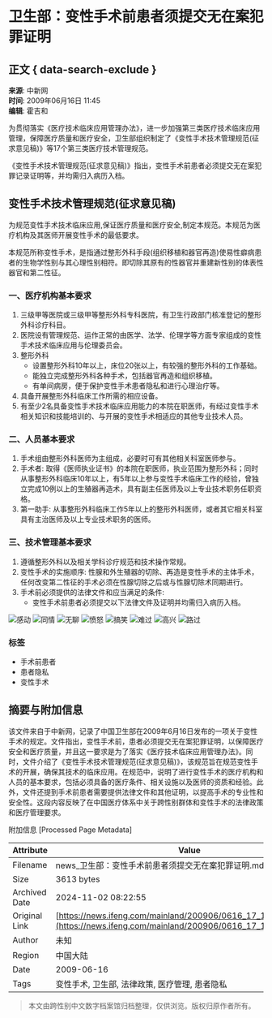 # 卫生部：变性手术前患者须提交无在案犯罪证明

## 正文 { data-search-exclude }


**来源**: 中新网  
**时间**: 2009年06月16日 11:45  
**编辑**: 霍吉和  

为贯彻落实《医疗技术临床应用管理办法》，进一步加强第三类医疗技术临床应用管理，保障医疗质量和医疗安全，卫生部组织制定了《变性手术技术管理规范(征求意见稿)》等17个第三类医疗技术管理规范。

《变性手术技术管理规范(征求意见稿)》指出，变性手术前患者必须提交无在案犯罪记录证明等，并均需归入病历入档。

## 变性手术技术管理规范(征求意见稿)

为规范变性手术技术临床应用,保证医疗质量和医疗安全,制定本规范。本规范为医疗机构及其医师开展变性手术的最低要求。

本规范所称变性手术，是指通过整形外科手段(组织移植和器官再造)使易性癖病患者的生物学性别与其心理性别相符。即切除其原有的性器官并重建新性别的体表性器官和第二性征。

### 一、医疗机构基本要求

1. 三级甲等医院或三级甲等整形外科专科医院，有卫生行政部门核准登记的整形外科诊疗科目。
2. 医院设有管理规范、运作正常的由医学、法学、伦理学等方面专家组成的变性手术技术临床应用与伦理委员会。
3. 整形外科
   - 设置整形外科10年以上，床位20张以上，有较强的整形外科的工作基础。
   - 能独立完成整形外科各种手术，包括器官再造和组织移植。
   - 有单间病房，便于保护变性手术患者隐私和进行心理治疗等。
4. 具备开展整形外科临床工作所需的相应设备。
5. 有至少2名具备变性手术技术临床应用能力的本院在职医师，有经过变性手术相关知识和技能培训的、与开展的变性手术相适应的其他专业技术人员。

### 二、人员基本要求

1. 手术组由整形外科医师为主组成，必要时可有其他相关科室医师参与。
2. 手术者: 取得《医师执业证书》的本院在职医师，执业范围为整形外科；同时从事整形外科临床10年以上，有5年以上参与变性手术临床工作的经验，曾独立完成10例以上的生殖器再造术，具有副主任医师及以上专业技术职务任职资格。
3. 第一助手: 从事整形外科临床工作5年以上的整形外科医师，或者其它相关科室具有主治医师及以上专业技术职务的医师。

### 三、技术管理基本要求

1. 遵循整形外科以及相关学科诊疗规范和技术操作常规。
2. 变性手术的实施顺序: 性腺和外生殖器的切除、再造是变性手术的主体手术，任何改变第二性征的手术必须在性腺切除之后或与性腺切除术同期进行。
3. 手术前必须提供的法律文件和应当满足的条件:
    - 变性手术前患者必须提交以下法律文件及证明并均需归入病历入档。

![感动](http://img.ifeng.com/tres/appres/images/mood/motion_01.gif)
![同情](http://img.ifeng.com/tres/appres/images/mood/motion_02.gif)
![无聊](http://img.ifeng.com/tres/appres/images/mood/motion_03.gif)
![愤怒](http://img.ifeng.com/tres/appres/images/mood/motion_04.gif)
![搞笑](http://img.ifeng.com/tres/appres/images/mood/motion_05.gif)
![难过](http://img.ifeng.com/tres/appres/images/mood/motion_06.gif)
![高兴](http://img.ifeng.com/tres/appres/images/mood/motion_07.gif)
![路过](http://img.ifeng.com/tres/appres/images/mood/motion_08.gif)

### 标签

- 手术前患者
- 患者隐私
- 变性手术

## 摘要与附加信息

<!-- tcd_abstract -->
该文件来自于中新网，记录了中国卫生部在2009年6月16日发布的一项关于变性手术的规定。文件指出，变性手术前，患者必须提交无在案犯罪证明，以保障医疗安全和医疗质量，并且这一要求是为了落实《医疗技术临床应用管理办法》。同时，文件介绍了《变性手术技术管理规范(征求意见稿)》，该规范旨在规范变性手术的开展，确保其技术的临床应用。在规范中，说明了进行变性手术的医疗机构和人员的基本要求，包括必须具备的医疗条件、相关设施以及医师的资质和经验。此外，文件还提到手术前患者需要提供法律文件和其他证明，以提高手术的专业性和安全性。这段内容反映了在中国医疗体系中关于跨性别群体和变性手术的法律政策和医疗管理要求。
<!-- tcd_abstract_end -->

附加信息 [Processed Page Metadata]

| Attribute       | Value                                  |
|-----------------|----------------------------------------|
| Filename        | news_卫生部：变性手术前患者须提交无在案犯罪证明.md                             |
| Size            | 3613 bytes                           |
| Archived Date   | 2024-11-02 08:22:55                             |
| Original Link   | [https://news.ifeng.com/mainland/200906/0616_17_1205012.shtml](https://news.ifeng.com/mainland/200906/0616_17_1205012.shtml)                       |
| Author          | 未知                               |
| Region          | 中国大陆                               |
| Date            | 2009-06-16                                 |
| Tags            | 变性手术, 卫生部, 法律政策, 医疗管理, 患者隐私                                 |
>
> 本文由跨性别中文数字档案馆归档整理，仅供浏览。版权归原作者所有。
>